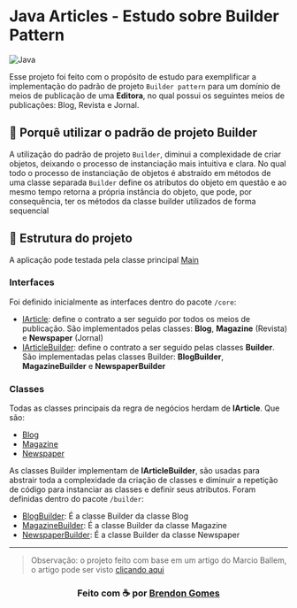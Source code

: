 # Java Articles - Estudo sobre Builder Pattern

![Java](https://img.shields.io/badge/java-%23ED8B00.svg?style=for-the-badge&logo=openjdk&logoColor=white)

Esse projeto foi feito com o propósito de estudo para exemplificar a implementação do padrão de projeto `Builder pattern` para um domínio de meios de publicação de uma **Editora**, no qual possui os seguintes meios de publicações: Blog, Revista e Jornal.

## 🔮 Porquê utilizar o padrão de projeto Builder

A utilização do padrão de projeto `Builder`, diminui a complexidade de criar objetos, deixando o processo de instanciação mais intuitiva e clara. No qual todo o processo de instanciação de objetos é abstraído em métodos de uma classe separada `Builder` define os atributos do objeto em questão e ao mesmo tempo retorna a própria instância do objeto, que pode, por consequência, ter os métodos da classe builder utilizados de forma sequencial

## 🧱 Estrutura do projeto

A aplicação pode testada pela classe principal [Main](./src/main/java/com/brendongomes/pattern/Main.java)

### Interfaces

Foi definido inicialmente as interfaces dentro do pacote `/core`:

- [IArticle](./src/main/java/com/brendongomes/pattern/core/IArticle.java): define o contrato a ser seguido por todos os meios de publicação. São implementados pelas classes: **Blog**, **Magazine** (Revista) e **Newspaper** (Jornal)
- [IArticleBuilder](./src/main/java/com/brendongomes/pattern/core/IArticleBuilder.java): define o contrato a ser seguido pelas classes **Builder**. São implementadas pelas classes Builder: **BlogBuilder**, **MagazineBuilder** e **NewspaperBuilder**

### Classes

Todas as classes principais da regra de negócios herdam de **IArticle**. Que são:

- [Blog](./src/main/java/com/brendongomes/pattern/Blog.java)
- [Magazine](./src/main/java/com/brendongomes/pattern/Magazine.java)
- [Newspaper](./src/main/java/com/brendongomes/pattern/Newspaper.java)

As classes Builder implementam de **IArticleBuilder**, são usadas para abstrair toda a complexidade da criação de classes e diminuir a repetição de código para instanciar as classes e definir seus atributos. Foram definidas dentro do pacote `/builder`:

- [BlogBuilder](./src/main/java/com/brendongomes/pattern/builder/BlogBuilder.java): É a classe Builder da classe Blog
- [MagazineBuilder](./src/main/java/com/brendongomes/pattern/builder/MagazineBuilder.java): É a classe Builder da classe Magazine
- [NewspaperBuilder](./src/main/java/com/brendongomes/pattern/builder/NewspaperBuilder.java): É a classe Builder da classe Newspaper

---

> Observação: o projeto feito com base em um artigo do Marcio Ballem, o artigo pode ser visto [clicando aqui](https://www.mballem.com/post/simplificando-com-builder-pattern-2/)

<h3 align="center">
    Feito com ☕ por <a href="https://github.com/Brendon3578"> Brendon Gomes</a>
</h3>
